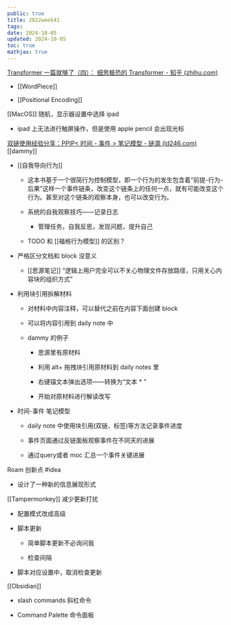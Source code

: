 ```yaml
---
public: true
title: 2022week41
tags:
date: 2024-10-05
updated: 2024-10-05
toc: true
mathjax: true
---
```


[Transformer 一篇就够了（四）： 细思极恐的 Transformer - 知乎 (zhihu.com)](https://zhuanlan.zhihu.com/p/571746996)

  + [[WordPiece]]

  + [[Positional Encoding]]

[[MacOS]] 随航，显示器设置中选择 ipad

  + ipad 上无法进行触屏操作，但是使用  apple pencil 会出现光标

[双链使用经验分享：PPIP< 时间 - 事件 > 笔记模型 - 链滴 (ld246.com)](https://ld246.com/article/1665151931413) [[dammy]]

  + [[自我导向行为]]

    + 这本书基于一个很简行为控制模型，即一个行为的发生包含着“前提-行为-后果”这样一个事件链条，改变这个链条上的任何一点，就有可能改变这个行为。甚至对这个链条的观察本身，也可以改变行为。

    + 系统的自我观察技巧——记录日志

      + 管理任务，自我反思，发现问题，提升自己

    + TODO 和 [[福格行为模型]] 的区别？

  + 严格区分文档和 block 没意义

    + [[思源笔记]] “逻辑上用户完全可以不关心物理文件存放路径，只用关心内容块的组织方式”

  + 利用块引用拆解材料

    + 对材料中内容注释，可以替代之前在内容下面创建 block

    + 可以将内容引用到 daily note 中

    + dammy 的例子

      + 思源里有原材料

      + 利用 alt+ 拖拽块引用原材料到 daily notes 里

      + 右键锚文本弹出选项——转换为“文本 * ”

      + 开始对原材料进行解读改写

  + 时间-事件 笔记模型

    + daily note 中使用块引用(双链、标签)等方法记录事件进度

    + 事件页面通过反链面板观察事件在不同天的进展

    + 通过query或者 moc 汇总一个事件关键进展

Roam 创新点 #idea

  + 设计了一种新的信息展现形式

[[Tampermonkey]] 减少更新打扰

  + 配置模式改成高级

  + 脚本更新

    + 简单脚本更新不必询问我

    + 检查间隔

  + 脚本对应设置中，取消检查更新

[[Obsidian]]

  + slash commands 斜杠命令

  + Command Palette 命令面板


